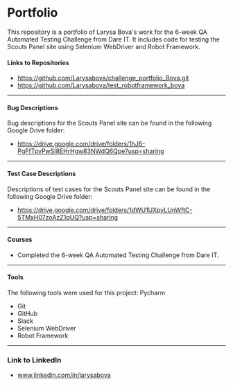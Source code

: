 #  Portfolio

This repository is a portfolio of Larysa Bova's work for the 6-week QA Automated Testing Challenge from Dare IT. It includes code for testing the Scouts Panel site using Selenium WebDriver and Robot Framework.

#### Links to Repositories

- https://github.com/Larysabova/challenge_portfolio_Bova.git
- https://github.com/Larysabova/test_robotframework_bova
___

#### Bug Descriptions

Bug descriptions for the Scouts Panel site can be found in the following Google Drive folder:

- https://drive.google.com/drive/folders/1hJ6-PgFfTpvPwSl8EHrHgw83NWdQ6Qpe?usp=sharing
___
#### Test Case Descriptions

Descriptions of test cases for the Scouts Panel site can be found in the following Google Drive folder:
- https://drive.google.com/drive/folders/1dWU1UXpyLUnWftC-5TMxH07zoAzZ1qUQ?usp=sharing
___
#### Courses
- Completed the 6-week QA Automated Testing Challenge from Dare IT.
___
#### Tools
The following tools were used for this project:
Pycharm
- Git
- GitHub
- Slack
- Selenium WebDriver
- Robot Framework
___

### Link to LinkedIn

- www.linkedin.com/in/larysabova


